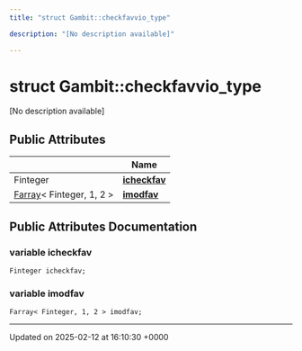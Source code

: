 ```yaml
---
title: "struct Gambit::checkfavvio_type"

description: "[No description available]"

---
```


# struct Gambit::checkfavvio_type



[No description available]

## Public Attributes

|                | Name           |
| -------------- | -------------- |
| Finteger | **[icheckfav](/documentation/code/classes/structgambit_1_1checkfavvio__type/#variable-icheckfav)**  |
| [Farray](/documentation/code/classes/classgambit_1_1farray/)< Finteger, 1, 2 > | **[imodfav](/documentation/code/classes/structgambit_1_1checkfavvio__type/#variable-imodfav)**  |

## Public Attributes Documentation

### variable icheckfav

```
Finteger icheckfav;
```


### variable imodfav

```
Farray< Finteger, 1, 2 > imodfav;
```


-------------------------------

Updated on 2025-02-12 at 16:10:30 +0000